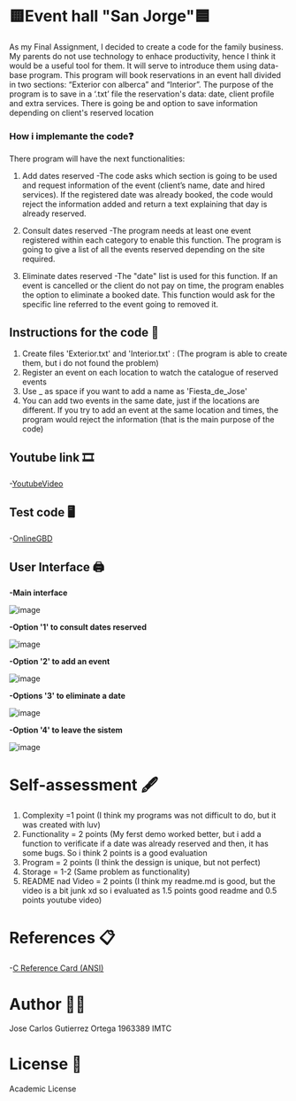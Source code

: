 #  🟨Event hall "San Jorge"🟦

As my Final Assignment, I decided to create a code for the family business. My parents do not use technology to enhace productivity, hence I think it would be  a useful tool for them. It will serve to introduce them using data-base program. 
This program will book reservations in an event hall divided in two sections: “Exterior con alberca” and “Interior”. The purpose of the program is to save in a ‘.txt’ file the reservation's data: date, client profile and extra services. There is going be and option to save information depending on client's reserved location
 

### How i implemante the code❓

   There program will have the next functionalities:
 
1. Add dates reserved
     -The code asks which section is going to be used and request information of the event (client’s name, date and hired services). If the registered date was already booked, the code would reject  the information added and return a text explaining that day is already reserved.

2. Consult dates reserved
     -The program needs at least one event registered within each category to enable this function. The program is going to give a list of all the events reserved depending on the site required.

3. Eliminate dates reserved
     -The "date" list is used for this function. If an event is cancelled or the client do not pay on time, the program enables the option to eliminate a booked date. This function would ask for the specific line referred to the event going to removed it.

## Instructions for the code 📌

1. Create files 'Exterior.txt' and 'Interior.txt' : (The program is able to create them, but i do not found the problem)
2. Register an event on each location to watch the catalogue of reserved events
3. Use _ as space if you want to add a name as 'Fiesta_de_Jose'
4. You can add two events in the same date, just if the locations are different. If you try to add an event at the same location and times, the program would reject the information (that is the main purpose of the code)


## Youtube link :film_strip:
-[YoutubeVideo](https://www.youtube.com/watch?v=9L2XGn1fh5o)

## Test code 🖥️
 -[OnlineGBD](https://onlinegdb.com/TGaqJMNMX)

## User Interface  🖨️

**-Main interface**

![image](https://user-images.githubusercontent.com/78566347/118746052-18871380-b81d-11eb-927b-207d51f4f18d.png)

**-Option '1' to consult dates reserved**

![image](https://user-images.githubusercontent.com/78566347/118755972-8805fe80-b82f-11eb-842a-c3206eb39913.png)



**-Option '2' to add an event**


  ![image](https://user-images.githubusercontent.com/78566347/118746187-5be18200-b81d-11eb-878b-cb3a27c99171.png)
  
  
  
**-Options '3' to eliminate a date**


  ![image](https://user-images.githubusercontent.com/78566347/118746234-74ea3300-b81d-11eb-8f2f-afa7737c37a1.png)


**-Option '4' to leave the sistem**


![image](https://user-images.githubusercontent.com/78566347/118844128-540ef580-b890-11eb-8c5a-fa8c9798ed46.png)

# Self-assessment 🖋️

1. Complexity =1 point (I think my programs was not difficult to do, but it was created with luv)
2. Functionality = 2 points (My ferst demo worked better, but i add a function to verificate if a date was already reserved and then, it has some bugs. So i think 2 points is a good evaluation
3. Program = 2 points (I think the dessign is unique, but not perfect)
4. Storage = 1-2  (Same problem as functionality)
5. README nad Video = 2 points (I think my readme.md is good, but the video is a bit junk xd so i evaluated as 1.5 points good readme and 0.5 points youtube video)


  
  # References 📋
  -[C Reference Card (ANSI)](http://users.ece.utexas.edu/~adnan/c-refcard.pdf)
  
  # Author 🙍‍♂️
  
  Jose Carlos Gutierrez Ortega 1963389 IMTC
  
  # License :receipt: 
  
  Academic License
